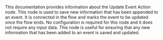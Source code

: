 This documentation provides information about the Update Event Action node. This node is used to save new information
that has been appended to an event. It is connected in the flow and marks the event to be updated once the flow ends. No
configuration is required for this node and it does not require any input data. This node is useful for ensuring that
any new information that has been added to an event is saved and updated.